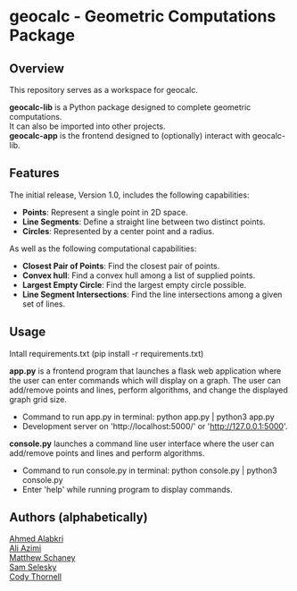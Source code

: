 # geocalc - Geometric Computations Package

## Overview
This repository serves as a workspace for geocalc.

**geocalc-lib** is a Python package designed to complete geometric computations.  
It can also be imported into other projects.  
**geocalc-app** is the frontend designed to (optionally) interact with geocalc-lib. 

## Features
The initial release, Version 1.0, includes the following capabilities:

- **Points**: Represent a single point in 2D space.
- **Line Segments**: Define a straight line between two distinct points.
- **Circles**: Represented by a center point and a radius.

As well as the following computational capabilities:
- **Closest Pair of Points**: Find the closest pair of points.
- **Convex hull**: Find a convex hull among a list of supplied points.
- **Largest Empty Circle**: Find the largest empty circle possible.
- **Line Segment Intersections**: Find the line intersections among a given set of lines.

## Usage
Intall requirements.txt (pip install -r requirements.txt)

**app.py** is a frontend program that launches a flask web application where the user can
enter commands which will display on a graph. The user can add/remove points and lines,
perform algorithms, and change the displayed graph grid size.
- Command to run app.py in terminal: python app.py | python3 app.py
- Development server on 'http://localhost:5000/' or 'http://127.0.0.1:5000'.

**console.py** launches a command line user interface where the user
can add/remove points and lines and perform algorithms.
- Command to run console.py in terminal: python console.py | python3 console.py
- Enter 'help' while running program to display commands.

## Authors (alphabetically)
[Ahmed Alabkri](https://github.com/AhmedAlabkri)  
[Ali Azimi](https://github.com/aliazim1)  
[Matthew Schaney](https://github.com/matthewschaney)  
[Sam Selesky](https://github.com/samselesky)  
[Cody Thornell](https://github.com/grcodeman)  
